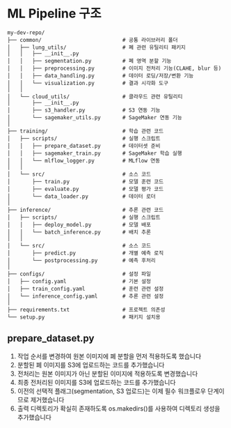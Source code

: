 # ML Pipeline 구조

```
my-dev-repo/
├── common/                          # 공통 라이브러리 폴더
│   ├── lung_utils/                  # 폐 관련 유틸리티 패키지
│   │   ├── __init__.py
│   │   ├── segmentation.py          # 폐 영역 분할 기능
│   │   ├── preprocessing.py         # 이미지 전처리 기능(CLAHE, blur 등)
│   │   ├── data_handling.py         # 데이터 로딩/저장/변환 기능
│   │   └── visualization.py         # 결과 시각화 도구
│   │
│   └── cloud_utils/                 # 클라우드 관련 유틸리티
│       ├── __init__.py
│       ├── s3_handler.py            # S3 연동 기능
│       └── sagemaker_utils.py       # SageMaker 연동 기능
│
├── training/                        # 학습 관련 코드
│   ├── scripts/                     # 실행 스크립트
│   │   ├── prepare_dataset.py       # 데이터셋 준비
│   │   ├── sagemaker_train.py       # SageMaker 학습 실행
│   │   └── mlflow_logger.py         # MLflow 연동
│   │
│   └── src/                         # 소스 코드
│       ├── train.py                 # 모델 훈련 코드
│       ├── evaluate.py              # 모델 평가 코드
│       └── data_loader.py           # 데이터 로더
│
├── inference/                       # 추론 관련 코드
│   ├── scripts/                     # 실행 스크립트
│   │   ├── deploy_model.py          # 모델 배포
│   │   └── batch_inference.py       # 배치 추론
│   │
│   └── src/                         # 소스 코드
│       ├── predict.py               # 개별 예측 로직
│       └── postprocessing.py        # 예측 후처리
│
├── configs/                         # 설정 파일
│   ├── config.yaml                  # 기본 설정
│   ├── train_config.yaml            # 훈련 관련 설정
│   └── inference_config.yaml        # 추론 관련 설정
│
├── requirements.txt                 # 프로젝트 의존성
└── setup.py                         # 패키지 설치용
```


## prepare_dataset.py

1. 작업 순서를 변경하여 원본 이미지에 폐 분할을 먼저 적용하도록 했습니다
2. 분할된 폐 이미지를 S3에 업로드하는 코드를 추가했습니다
3. 전처리는 원본 이미지가 아닌 분할된 이미지에 적용하도록 변경했습니다
4. 최종 전처리된 이미지를 S3에 업로드하는 코드를 추가했습니다
5. 이전의 선택적 플래그(segmentation, S3 업로드)는 이제 필수 워크플로우 단계이므로 제거했습니다
6. 출력 디렉토리가 확실히 존재하도록 os.makedirs()를 사용하여 디렉토리 생성을 추가했습니다